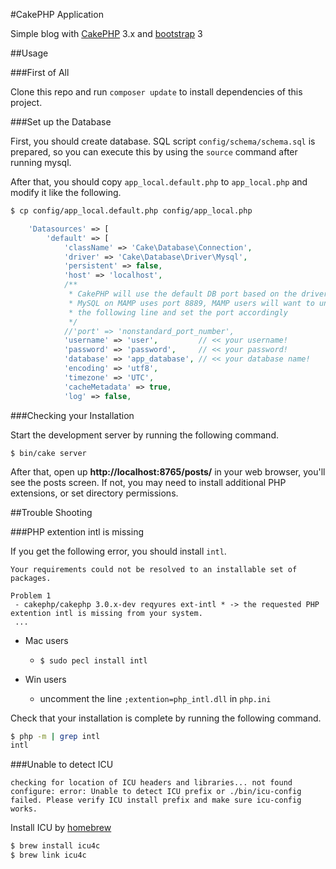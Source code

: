 #CakePHP Application

Simple blog with [CakePHP](http://cakephp.org) 3.x and  [bootstrap](http://getbootstrap.com/) 3

##Usage

###First of All

Clone this repo and run `composer update` to install dependencies of this project.

###Set up the Database

First, you should create database.
SQL script `config/schema/schema.sql` is prepared, so you can execute this by using the `source` command after running mysql.

After that, you should copy `app_local.default.php` to `app_local.php` and modify it like the following.

```bash
$ cp config/app_local.default.php config/app_local.php
```

```php
    'Datasources' => [
        'default' => [
            'className' => 'Cake\Database\Connection',
            'driver' => 'Cake\Database\Driver\Mysql',
            'persistent' => false,
            'host' => 'localhost',
            /**
             * CakePHP will use the default DB port based on the driver selected
             * MySQL on MAMP uses port 8889, MAMP users will want to uncomment
             * the following line and set the port accordingly
             */
            //'port' => 'nonstandard_port_number',
            'username' => 'user',         // << your username!
            'password' => 'password',     // << your password!
            'database' => 'app_database', // << your database name!
            'encoding' => 'utf8',
            'timezone' => 'UTC',
            'cacheMetadata' => true,
            'log' => false,
```

###Checking your Installation

Start the development server by running the following command.

```
$ bin/cake server
```

After that, open up **http://localhost:8765/posts/** in your web browser, you'll see the posts screen.
If not, you may need to install additional PHP extensions, or set directory permissions.

##Trouble Shooting

###PHP extention intl is missing

If you get the following error, you should install `intl`.

```
Your requirements could not be resolved to an installable set of packages.

Problem 1
 - cakephp/cakephp 3.0.x-dev reqyures ext-intl * -> the requested PHP extention intl is missing from your system.
 ...

```

* Mac users
	* `$ sudo pecl install intl`

* Win users
	* uncomment the line `;extention=php_intl.dll` in `php.ini`

Check that your installation is complete by running the following command.

```bash
$ php -m | grep intl
intl
```

###Unable to detect ICU

```
checking for location of ICU headers and libraries... not found
configure: error: Unable to detect ICU prefix or ./bin/icu-config failed. Please verify ICU install prefix and make sure icu-config works.
```

Install ICU by [homebrew](http://brew.sh/)

```bash
$ brew install icu4c
$ brew link icu4c
```
